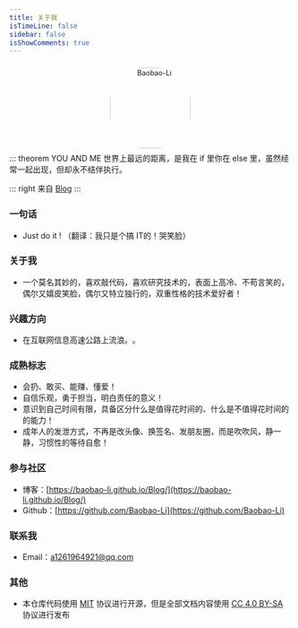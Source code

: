 ```yaml
---
title: 关于我
isTimeLine: false
sidebar: false
isShowComments: true
---
```


<p align="center">
  <img style="border-radius:41%;pointer-events:none;transform: scale(0.9);" :src="$withBase('/logo.jpg')" alt="Baobao-Li" width=160>
</p>
<p align="center" style="margin-top: -15px;">
  <a href="https://baobao-li.github.io/Blog/" class="zi zi_textbook"></a> 
  <a href="" class="zi zi_envelope"></a> 
  <a href="https://github.com/Baobao-Li" class="zi zi_tmGithub"></a>
  <a href="" class="zi zi_tmTwitter"></a>
  <a href="" class="zi zi_tmQq"></a>
</p>

<!-- 时间 -->
<Times />
<!-- 线条 -->
<CanvasNest color="255,0,0"/>

::: theorem YOU AND ME
世界上最远的距离，是我在 if 里你在 else 里，虽然经常一起出现，但却永不结伴执行。

::: right
来自 [Blog](https://baobao-li.github.io/Blog/)
:::


### 一句话

- Just do it !    （翻译：我只是个搞 IT的！哭笑脸）

### 关于我

- 一个莫名其妙的，喜欢敲代码，喜欢研究技术的，表面上高冷、不苟言笑的，偶尔又嬉皮笑脸，偶尔又特立独行的，双重性格的技术爱好者！

### 兴趣方向

- 在互联网信息高速公路上​流浪。​。​

### 成熟标志

- 会扔、敢买、能赚、懂爱！
- 自信乐观，勇于担当，明白责任的意义！
- 意识到自己时间有限，具备区分什么是值得花时间的、什么是不值得花时间的的能力！
- 成年人的发泄方式，不再是改头像、换签名、发朋友圈，而是吹吹风，静一静，习惯性的等待自愈！

### 参与社区

- 博客：[https://baobao-li.github.io/Blog/](https://baobao-li.github.io/Blog/)
- Github：[https://github.com/Baobao-Li](https://github.com/Baobao-Li)

### 联系我

- <i class="zi zi_envelopeBold" zico="黑信封"></i> Email：[a1261964921@qq.com](mailto:a1261964921@qq.com)

### 其他

- 本仓库代码使用 [MIT](https://github.com/SigureMo/notev/blob/master/LICENSE) 协议进行开源，但是全部文档内容使用 [CC 4.0 BY-SA](https://creativecommons.org/licenses/by-sa/4.0/) 协议进行发布




<script>
export default {
   components: {
    Times: () => import("../components/Time"),
    CanvasNest: () => import("../components/CanvasNest")
  },
};
</script>